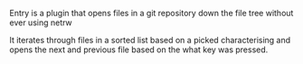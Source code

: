 
Entry is a plugin that opens files in a git repository down the file tree without ever using netrw

It iterates through files in a sorted list based on a picked characterising and opens the next and previous file based on the what key was pressed.
